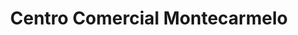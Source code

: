 ---
title: "Centro Comercial Montecarmelo"
url: /madrid/centro-comercial-montecarmelo/
shop: Einkaufszentrum
---
